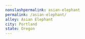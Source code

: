 ```yaml
---
﻿nonslashpermalink: asian-elephant
permalink: /asian-elephant/
alley: Asian Elephant
city: Portland
state: Oregon
---
```

